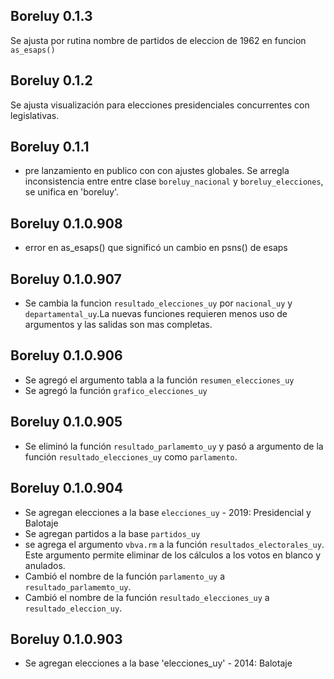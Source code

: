 
## Boreluy 0.1.3

Se ajusta por rutina nombre de partidos de eleccion de 1962 en funcion `as_esaps()`


## Boreluy 0.1.2

Se ajusta visualización para elecciones presidenciales concurrentes con legislativas.

## Boreluy 0.1.1

* pre lanzamiento en publico con con ajustes globales. Se arregla inconsistencia entre entre clase `boreluy_nacional` y `boreluy_elecciones`, se unifica en 'boreluy'.

## Boreluy 0.1.0.908

* error en as_esaps() que significó un cambio en psns() de esaps

## Boreluy 0.1.0.907

* Se cambia la funcion `resultado_elecciones_uy` por `nacional_uy` y `departamental_uy`.La nuevas funciones requieren menos uso de argumentos y las salidas son mas completas.

## Boreluy 0.1.0.906

* Se agregó el argumento tabla a la función `resumen_elecciones_uy`
* Se agregó la función `grafico_elecciones_uy`

## Boreluy 0.1.0.905

* Se eliminó la función `resultado_parlamemto_uy` y pasó a argumento de la función `resultado_elecciones_uy` como `parlamento`.

## Boreluy 0.1.0.904

* Se agregan elecciones a la base `elecciones_uy` - 2019: Presidencial y Balotaje
* Se agregan partidos a la base `partidos_uy`
* se agrega el argumento `vbva.rm` a la función `resultados_electorales_uy`. Este argumento permite eliminar de los cálculos a los votos en blanco y anulados.
* Cambió el nombre de la función `parlamento_uy` a `resultado_parlamemto_uy`.
* Cambió el nombre de la función `resultado_elecciones_uy` a `resultado_eleccion_uy`.

## Boreluy 0.1.0.903

* Se agregan elecciones a la base 'elecciones_uy' - 2014: Balotaje 




